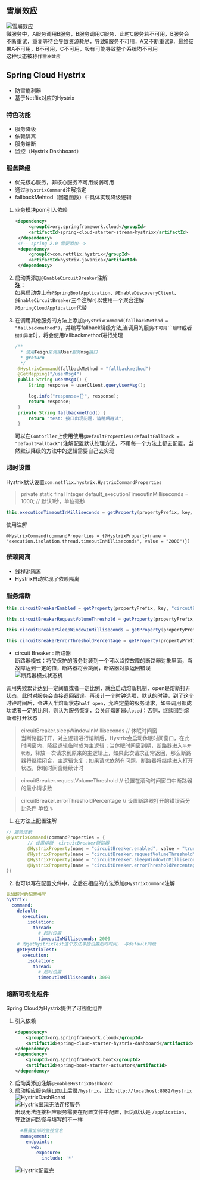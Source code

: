## 雪崩效应  
![雪崩效应](雪崩效应.png)  
微服务中，A服务调用B服务，B服务调用C服务，此时C服务若不可用，B服务会不断重试，重复等待会导致资源耗尽，导致B服务不可用，A又不断重试B，最终结果A不可用，B不可用，C不可用，极有可能导致整个系统均不可用  
这种状态被称作`雪崩效应`  
## Spring Cloud Hystrix  
- 防雪崩利器  
- 基于Netflix对应的Hystrix  
### 特色功能  
- 服务降级 
- 依赖隔离  
- 服务熔断  
- 监控（Hystrix Dashboard）  
### 服务降级  
- 优先核心服务，非核心服务不可用或弱可用  
- 通过`@HystrixCommand`注解指定  
- fallbackMehtod（回退函数）中具体实现降级逻辑  

1. 业务模块pom引入依赖  
   ```xml
   <dependency>
        <groupId>org.springframework.cloud</groupId>
        <artifactId>spring-cloud-starter-stream-hystrix</artifactId>
    </dependency>
    <!-- spring 2.0 需要添加-->
    <dependency>
        <groupId>com.netflix.hystrix</groupId>
        <artifactId>hystrix-javanica</artifactId>
    </dependency>
   ```
2. 启动类添加`@EnableCircuitBreaker`注解  
   **注：**  
   如果启动类上有`@SpringBootApplication`、`@EnableDiscoveryClient`、`@EnableCircuitBreaker`三个注解可以使用一个聚合注解 `@SpringCloudApplication`代替  
3. 在调用其他服务的方法上添加`@HystrixCommand(fallbackMethod = "fallbackmethod")`，并编写fallback降级方法,当调用的服务`不可用``超时`或者`抛出异常`时，将会使用fallbackmethod进行处理    
   ```java
   /**
     * 使用Feign来调用User服务msg接口
     * @return
     */
    @HystrixCommand(fallbackMethod = "fallbackmethod")
    @GetMapping("/userMsg4")
    public String userMsg4() {
        String response = userClient.queryUserMsg();

        log.info("response={}", response);
        return response;
    }
    private String fallbackmethod() {
        return "test: 接口出现问题，请稍后再试";
    }
   ```

   可以在`Contorller`上使用使用`@DefaultProperties(defaultFallback = "defaultFallback")`注解配置默认处理方法，不用每一个方法上都去配置，当然默认降级的方法中的逻辑需要自己去实现  
### 超时设置
Hystrix默认设置`com.netflix.hystrix.HystrixCommandProperties`  
> private static final Integer default_executionTimeoutInMilliseconds = 1000;  // 默认1秒，单位毫秒  

```java
this.executionTimeoutInMilliseconds = getProperty(propertyPrefix, key, "execution.isolation.thread.timeoutInMilliseconds", builder.getExecutionIsolationThreadTimeoutInMilliseconds(), default_executionTimeoutInMilliseconds);
```
使用注解
```  
@HystrixCommand(commandProperties = {@HystrixProperty(name = "execution.isolation.thread.timeoutInMilliseconds", value = "2000")})
```
### 依赖隔离  
- 线程池隔离  
- Hystrix自动实现了依赖隔离  
### 服务熔断  
```java
this.circuitBreakerEnabled = getProperty(propertyPrefix, key, "circuitBreaker.enabled", builder.getCircuitBreakerEnabled(), default_circuitBreakerEnabled);  

this.circuitBreakerRequestVolumeThreshold = getProperty(propertyPrefix, key, "circuitBreaker.requestVolumeThreshold", builder.getCircuitBreakerRequestVolumeThreshold(), default_circuitBreakerRequestVolumeThreshold);

this.circuitBreakerSleepWindowInMilliseconds = getProperty(propertyPrefix, key, "circuitBreaker.sleepWindowInMilliseconds", builder.getCircuitBreakerSleepWindowInMilliseconds(), default_circuitBreakerSleepWindowInMilliseconds);

this.circuitBreakerErrorThresholdPercentage = getProperty(propertyPrefix, key, "circuitBreaker.errorThresholdPercentage", builder.getCircuitBreakerErrorThresholdPercentage(), default_circuitBreakerErrorThresholdPercentage);    
```

- circuit Breaker : 断路器  
断路器模式：将受保护的服务封装到一个可以监控故障的断路器对象里面，当故障达到一定的值，断路器将会跳闸，断路器对象返回错误
![断路器模式状态机](断路器模式设计状态机.png)  

调用失败累计达到一定阈值或者一定比例，就会启动熔断机制，open是熔断打开状态，此时对服务会直接返回错误。再设计一个时钟选项，默认的时钟，到了这个时钟时间后，会进入半熔断状态`half open`，允许定量的服务请求，如果调用都成功或者一定的比例，则认为服务恢复，会关闭熔断器`closed`；否则，继续回到熔断器打开状态  

> circuitBreaker.sleepWindowInMilliseconds // 休眠时间窗  
当断路器打开，对主逻辑进行熔断后，Hystrix会启动休眠时间窗口，在此时间窗内，降级逻辑临时成为主逻辑；当休眠时间窗到期，断路器进入`半开状态`，释放一次请求到原来的主逻辑上，如果此次请求正常返回，那么断路器将继续闭合，主逻辑恢复；如果请求依然有问题，断路器将继续进入打开状态，休眠时间窗继续计时  

> circuitBreaker.requestVolumeThreshold  // 设置在滚动时间窗口中断路器的最小请求数  

> circuitBreaker.errorThresholdPercentage  // 设置断路器打开的错误百分比条件 单位 `%` 

1. 在方法上配置注解
```java
// 服务熔断
@HystrixCommand(commandProperties = {
        // 设置熔断  circuitBreaker断路器
        @HystrixProperty(name = "circuitBreaker.enabled", value = "true"),
        @HystrixProperty(name = "circuitBreaker.requestVolumeThreshold", value = "10"),
        @HystrixProperty(name = "circuitBreaker.sleepWindowInMilliseconds", value = "10000"),
        @HystrixProperty(name = "circuitBreaker.errorThresholdPercentage", value = "60"),
})
```
2. 也可以写在配置文件中，之后在相应的方法添加`@HystrixCommand`注解  
```yml
比如超时的配置书写
hystrix:
  command:
    default:
      execution:
        isolation:
          thread:
            # 超时设置
            timeoutInMilliseconds: 2000
    # 为getHystrixTest这个方法单独设置超时时间， 与default同级
    getHystrixTest:
      execution:
        isolation:
          thread:
            # 超时设置
            timeoutInMilliseconds: 3000
```
### 熔断可视化组件  
Spring Cloud为Hystrix提供了可视化组件  
1. 引入依赖  
    ```xml
    <dependency>
        <groupId>org.springframework.cloud</groupId>
        <artifactId>spring-cloud-starter-hystrix-dashboard</artifactId>
    </dependency>
    <dependency>
        <groupId>org.springframework.boot</groupId>
        <artifactId>spring-boot-starter-actuator</artifactId>
    </dependency>
    ```
2. 启动类添加注解`@EnableHystrixDashboard`  
3. 启动相应服务端口加上后缀`/hystrix`，比如`http://localhost:8082/hystrix`  
    ![HystrixDashBoard](HystrixDashboard.png)  
    ![Hystrix出现无法连接服务](Hystrix出现无法连接服务.png)  
    出现无法连接相应服务需要在配置文件中配置，因为默认是 `/application`，导致访问路径与填写的不一样    
    ```yml
      #暴露全部的监控信息
      management:
        endpoints:
          web:
            exposure:
              include: '*'
    ```
    ![Hystrix配置完](Hystrix配置完.png)  